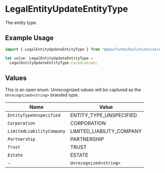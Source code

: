 # LegalEntityUpdateEntityType

The entity type.

## Example Usage

```typescript
import { LegalEntityUpdateEntityType } from "@apexfintechsolutions/ascend-sdk/models/components";

let value: LegalEntityUpdateEntityType =
  LegalEntityUpdateEntityType.Corporation;
```

## Values

This is an open enum. Unrecognized values will be captured as the `Unrecognized<string>` branded type.

| Name                      | Value                     |
| ------------------------- | ------------------------- |
| `EntityTypeUnspecified`   | ENTITY_TYPE_UNSPECIFIED   |
| `Corporation`             | CORPORATION               |
| `LimitedLiabilityCompany` | LIMITED_LIABILITY_COMPANY |
| `Partnership`             | PARTNERSHIP               |
| `Trust`                   | TRUST                     |
| `Estate`                  | ESTATE                    |
| -                         | `Unrecognized<string>`    |
